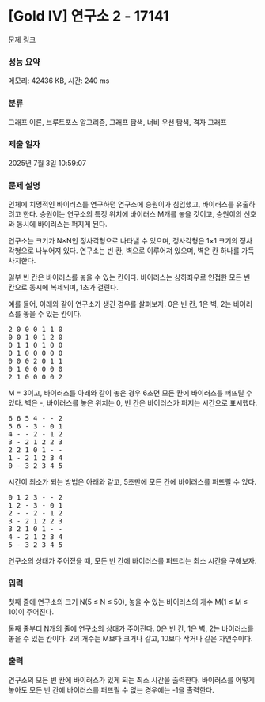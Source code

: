 # [Gold IV] 연구소 2 - 17141 

[문제 링크](https://www.acmicpc.net/problem/17141) 

### 성능 요약

메모리: 42436 KB, 시간: 240 ms

### 분류

그래프 이론, 브루트포스 알고리즘, 그래프 탐색, 너비 우선 탐색, 격자 그래프

### 제출 일자

2025년 7월 3일 10:59:07

### 문제 설명

<p>인체에 치명적인 바이러스를 연구하던 연구소에 승원이가 침입했고, 바이러스를 유출하려고 한다. 승원이는 연구소의 특정 위치에 바이러스 M개를 놓을 것이고, 승원이의 신호와 동시에 바이러스는 퍼지게 된다.</p>

<p>연구소는 크기가 N×N인 정사각형으로 나타낼 수 있으며, 정사각형은 1×1 크기의 정사각형으로 나누어져 있다. 연구소는 빈 칸, 벽으로 이루어져 있으며, 벽은 칸 하나를 가득 차지한다.</p>

<p>일부 빈 칸은 바이러스를 놓을 수 있는 칸이다. 바이러스는 상하좌우로 인접한 모든 빈 칸으로 동시에 복제되며, 1초가 걸린다.</p>

<p>예를 들어, 아래와 같이 연구소가 생긴 경우를 살펴보자. 0은 빈 칸, 1은 벽, 2는 바이러스를 놓을 수 있는 칸이다.</p>

<pre>2 0 0 0 1 1 0
0 0 1 0 1 2 0
0 1 1 0 1 0 0
0 1 0 0 0 0 0
0 0 0 2 0 1 1
0 1 0 0 0 0 0
2 1 0 0 0 0 2</pre>

<p>M = 3이고, 바이러스를 아래와 같이 놓은 경우 6초면 모든 칸에 바이러스를 퍼뜨릴 수 있다. 벽은 -, 바이러스를 놓은 위치는 0, 빈 칸은 바이러스가 퍼지는 시간으로 표시했다.</p>

<pre>6 6 5 4 - - 2
5 6 - 3 - 0 1
4 - - 2 - 1 2
3 - 2 1 2 2 3
2 2 1 0 1 - -
1 - 2 1 2 3 4
0 - 3 2 3 4 5</pre>

<p>시간이 최소가 되는 방법은 아래와 같고, 5초만에 모든 칸에 바이러스를 퍼뜨릴 수 있다.</p>

<pre>0 1 2 3 - - 2
1 2 - 3 - 0 1
2 - - 2 - 1 2
3 - 2 1 2 2 3
3 2 1 0 1 - -
4 - 2 1 2 3 4
5 - 3 2 3 4 5</pre>

<p>연구소의 상태가 주어졌을 때, 모든 빈 칸에 바이러스를 퍼뜨리는 최소 시간을 구해보자.</p>

### 입력 

 <p>첫째 줄에 연구소의 크기 N(5 ≤ N ≤ 50), 놓을 수 있는 바이러스의 개수 M(1 ≤ M ≤ 10)이 주어진다.</p>

<p>둘째 줄부터 N개의 줄에 연구소의 상태가 주어진다. 0은 빈 칸, 1은 벽, 2는 바이러스를 놓을 수 있는 칸이다. 2의 개수는 M보다 크거나 같고, 10보다 작거나 같은 자연수이다.</p>

### 출력 

 <p>연구소의 모든 빈 칸에 바이러스가 있게 되는 최소 시간을 출력한다. 바이러스를 어떻게 놓아도 모든 빈 칸에 바이러스를 퍼뜨릴 수 없는 경우에는 -1을 출력한다.</p>

